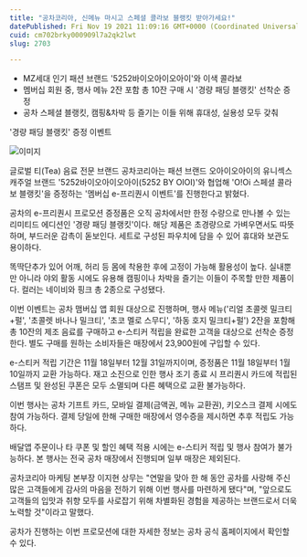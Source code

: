 ```yaml
---
title: "공차코리아, 신메뉴 마시고 스페셜 콜라보 블랭킷 받아가세요!"
datePublished: Fri Nov 19 2021 11:09:16 GMT+0000 (Coordinated Universal Time)
cuid: cm702brky000909l7a2qk2lwt
slug: 2703

---
```



- MZ세대 인기 패션 브랜드 '5252바이오아이오아이'와 이색 콜라보
- 멤버십 회원 중, 행사 메뉴 2잔 포함 총 10잔 구매 시 '경량 패딩 블랭킷' 선착순 증정
- 공차 스페셜 블랭킷, 캠핑&차박 등 즐기는 이들 위해 휴대성, 실용성 모두 갖춰

'경량 패딩 블랭킷' 증정 이벤트

![이미지](https://cdn.hashnode.com/res/hashnode/image/upload/v1739252992413/71421db5-92c5-4bb4-b9bd-e92681e67f9f.jpeg)

글로벌 티(Tea) 음료 전문 브랜드 공차코리아는 패션 브랜드 오아이오아이의 유니섹스 캐주얼 브랜드 '5252바이오아이오아이(5252 BY OIOI)'와 협업해 'O!Oi 스페셜 콜라보 블랭킷'을 증정하는 '멤버십 e-프리퀀시 이벤트'를 진행한다고 밝혔다.

공차의 e-프리퀀시 프로모션 증정품은 오직 공차에서만 한정 수량으로 만나볼 수 있는 리미티드 에디션인 '경량 패딩 블랭킷'이다. 해당 제품은 초경량으로 가벼우면서도 따뜻하며, 부드러운 감촉이 돋보인다. 세트로 구성된 파우치에 담을 수 있어 휴대와 보관도 용이하다.

똑딱단추가 있어 어깨, 허리 등 몸에 착용한 후에 고정이 가능해 활용성이 높다. 실내뿐만 아니라 야외 활동 시에도 유용해 캠핑이나 차박을 즐기는 이들이 주목할 만한 제품이다. 컬러는 네이비와 핑크 총 2종으로 구성됐다.

이번 이벤트는 공차 맴버십 앱 회원 대상으로 진행하며, 행사 메뉴('리얼 초콜렛 밀크티+펄', '초콜렛 바나나 밀크티', '초코 멜로 스무디', '하동 호지 밀크티+펄') 2잔을 포함해 총 10잔의 제조 음료를 구매하고 e-스티커 적립을 완료한 고객을 대상으로 선착순 증정한다. 별도 구매를 원하는 소비자들은 매장에서 23,900원에 구입할 수 있다.

e-스티커 적립 기간은 11월 18일부터 12월 31일까지이며, 증정품은 11월 18일부터 1월 10일까지 교환 가능하다. 재고 소진으로 인한 행사 조기 종료 시 프리퀀시 카드에 적립된 스탬프 및 완성된 쿠폰은 모두 소멸되며 다른 혜택으로 교환 불가능하다.

이번 행사는 공차 기프트 카드, 모바일 결제(금액권, 메뉴 교환권), 키오스크 결제 시에도 참여 가능하다. 결제 당일에 한해 구매한 매장에서 영수증을 제시하면 추후 적립도 가능하다.

배달앱 주문이나 타 쿠폰 및 할인 혜택 적용 시에는 e-스티커 적립 및 행사 참여가 불가능하다. 본 행사는 전국 공차 매장에서 진행되며 일부 매장은 제외된다.

공차코리아 마케팅 본부장 이지현 상무는 "연말을 맞아 한 해 동안 공차를 사랑해 주신 많은 고객들에게 감사의 마음을 전하기 위해 이번 행사를 마련하게 됐다"며, "앞으로도 고객들의 입맛과 취향 모두를 사로잡기 위해 차별화된 경험을 제공하는 브랜드로서 더욱 노력할 것"이라고 말했다.

공차가 진행하는 이번 프로모션에 대한 자세한 정보는 공차 공식 홈페이지에서 확인할 수 있다.